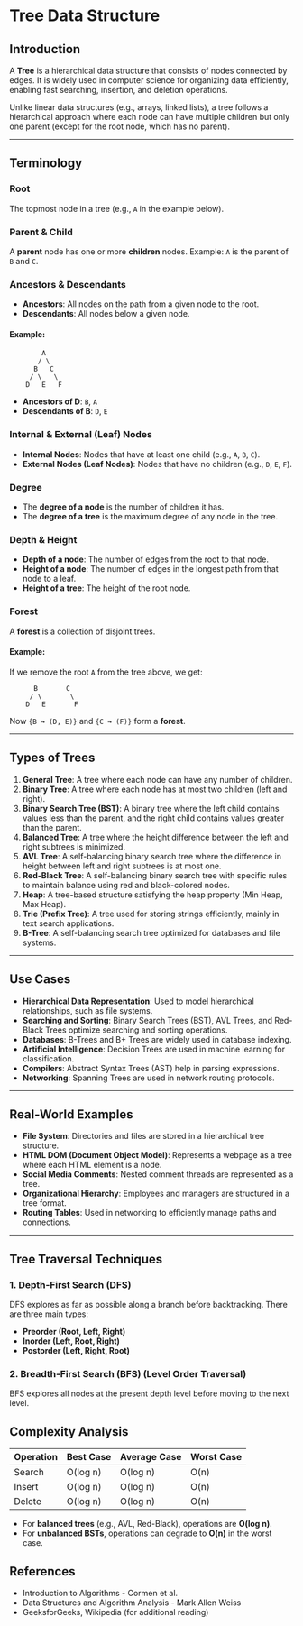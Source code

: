 # Tree Data Structure

## Introduction

A **Tree** is a hierarchical data structure that consists of nodes connected by edges. It is widely used in computer science for organizing data efficiently, enabling fast searching, insertion, and deletion operations.

Unlike linear data structures (e.g., arrays, linked lists), a tree follows a hierarchical approach where each node can have multiple children but only one parent (except for the root node, which has no parent).

---

## Terminology

### **Root**
The topmost node in a tree (e.g., `A` in the example below).

### **Parent & Child**
A **parent** node has one or more **children** nodes. Example: `A` is the parent of `B` and `C`.

### **Ancestors & Descendants**
- **Ancestors**: All nodes on the path from a given node to the root.
- **Descendants**: All nodes below a given node.
  
#### **Example:**
```
        A
       / \
      B   C
     / \   \
    D   E   F
```
- **Ancestors of D**: `B`, `A`
- **Descendants of B**: `D`, `E`

### **Internal & External (Leaf) Nodes**
- **Internal Nodes**: Nodes that have at least one child (e.g., `A`, `B`, `C`).
- **External Nodes (Leaf Nodes)**: Nodes that have no children (e.g., `D`, `E`, `F`).

### **Degree**
- The **degree of a node** is the number of children it has.
- The **degree of a tree** is the maximum degree of any node in the tree.

### **Depth & Height**
- **Depth of a node**: The number of edges from the root to that node.
- **Height of a node**: The number of edges in the longest path from that node to a leaf.
- **Height of a tree**: The height of the root node.

### **Forest**
A **forest** is a collection of disjoint trees.

#### **Example:**
If we remove the root `A` from the tree above, we get:
```
      B       C
     / \       \
    D   E       F
```
Now `{B → (D, E)}` and `{C → (F)}` form a **forest**.

---

## Types of Trees

1. **General Tree**: A tree where each node can have any number of children.
2. **Binary Tree**: A tree where each node has at most two children (left and right).
3. **Binary Search Tree (BST)**: A binary tree where the left child contains values less than the parent, and the right child contains values greater than the parent.
4. **Balanced Tree**: A tree where the height difference between the left and right subtrees is minimized.
5. **AVL Tree**: A self-balancing binary search tree where the difference in height between left and right subtrees is at most one.
6. **Red-Black Tree**: A self-balancing binary search tree with specific rules to maintain balance using red and black-colored nodes.
7. **Heap**: A tree-based structure satisfying the heap property (Min Heap, Max Heap).
8. **Trie (Prefix Tree)**: A tree used for storing strings efficiently, mainly in text search applications.
9. **B-Tree**: A self-balancing search tree optimized for databases and file systems.

---

## Use Cases

- **Hierarchical Data Representation**: Used to model hierarchical relationships, such as file systems.
- **Searching and Sorting**: Binary Search Trees (BST), AVL Trees, and Red-Black Trees optimize searching and sorting operations.
- **Databases**: B-Trees and B+ Trees are widely used in database indexing.
- **Artificial Intelligence**: Decision Trees are used in machine learning for classification.
- **Compilers**: Abstract Syntax Trees (AST) help in parsing expressions.
- **Networking**: Spanning Trees are used in network routing protocols.

---

## Real-World Examples

- **File System**: Directories and files are stored in a hierarchical tree structure.
- **HTML DOM (Document Object Model)**: Represents a webpage as a tree where each HTML element is a node.
- **Social Media Comments**: Nested comment threads are represented as a tree.
- **Organizational Hierarchy**: Employees and managers are structured in a tree format.
- **Routing Tables**: Used in networking to efficiently manage paths and connections.

---

## Tree Traversal Techniques

### 1. **Depth-First Search (DFS)**

DFS explores as far as possible along a branch before backtracking. There are three main types:

- **Preorder (Root, Left, Right)**
- **Inorder (Left, Root, Right)**
- **Postorder (Left, Right, Root)**

### 2. **Breadth-First Search (BFS) (Level Order Traversal)**

BFS explores all nodes at the present depth level before moving to the next level.

## Complexity Analysis

| Operation | Best Case | Average Case | Worst Case |
| --------- | --------- | ------------ | ---------- |
| Search    | O(log n)  | O(log n)     | O(n)       |
| Insert    | O(log n)  | O(log n)     | O(n)       |
| Delete    | O(log n)  | O(log n)     | O(n)       |

- For **balanced trees** (e.g., AVL, Red-Black), operations are **O(log n)**.
- For **unbalanced BSTs**, operations can degrade to **O(n)** in the worst case.

## References

- Introduction to Algorithms - Cormen et al.
- Data Structures and Algorithm Analysis - Mark Allen Weiss
- GeeksforGeeks, Wikipedia (for additional reading)
